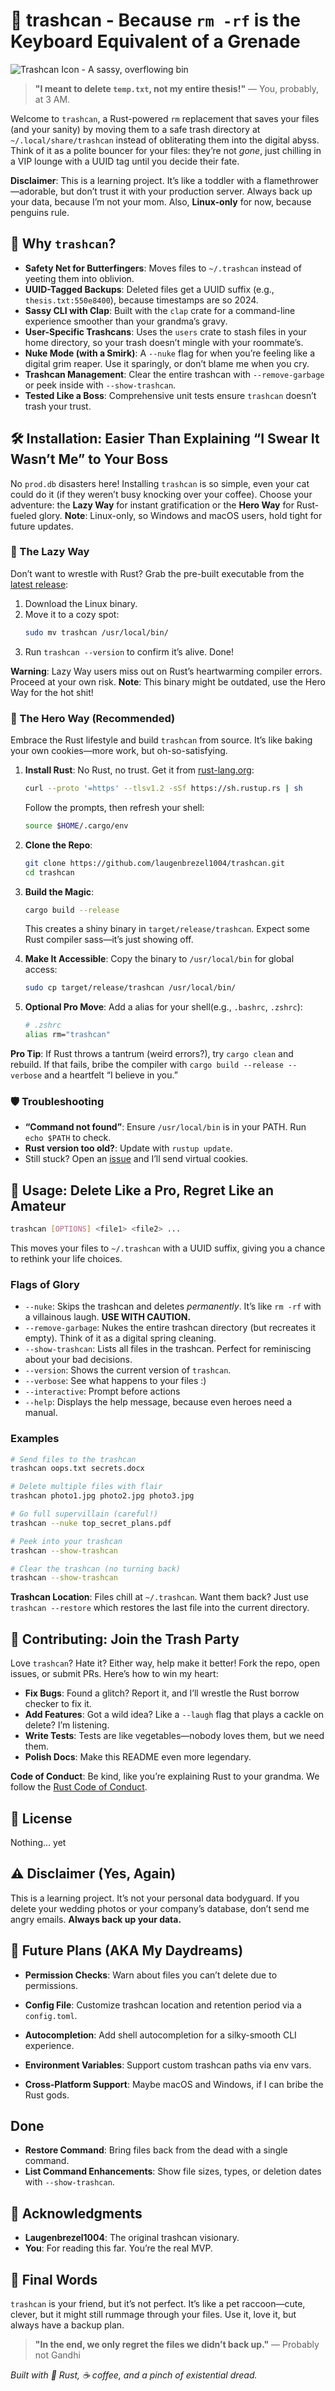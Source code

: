 # 🚮 trashcan - Because `rm -rf` is the Keyboard Equivalent of a Grenade

![Trashcan Icon - A sassy, overflowing bin](https://via.placeholder.com/150/FF5733/FFFFFF?text=Trashcan+BOOM)

> **"I meant to delete `temp.txt`, not my entire thesis!"** — You, probably, at 3 AM.

Welcome to `trashcan`, a Rust-powered `rm` replacement that saves your files (and your sanity) by moving them to a safe trash directory at `~/.local/share/trashcan` instead of obliterating them into the digital abyss. Think of it as a polite bouncer for your files: they’re not *gone*, just chilling in a VIP lounge with a UUID tag until you decide their fate.

**Disclaimer**: This is a learning project. It’s like a toddler with a flamethrower—adorable, but don’t trust it with your production server. Always back up your data, because I’m not your mom. Also, **Linux-only** for now, because penguins rule.

## 🎉 Why `trashcan`?
- **Safety Net for Butterfingers**: Moves files to `~/.trashcan` instead of yeeting them into oblivion.
- **UUID-Tagged Backups**: Deleted files get a UUID suffix (e.g., `thesis.txt:550e8400`), because timestamps are so 2024.
- **Sassy CLI with Clap**: Built with the `clap` crate for a command-line experience smoother than your grandma’s gravy.
- **User-Specific Trashcans**: Uses the `users` crate to stash files in your home directory, so your trash doesn’t mingle with your roommate’s.
- **Nuke Mode (with a Smirk)**: A `--nuke` flag for when you’re feeling like a digital grim reaper. Use it sparingly, or don’t blame me when you cry.
- **Trashcan Management**: Clear the entire trashcan with `--remove-garbage` or peek inside with `--show-trashcan`.
- **Tested Like a Boss**: Comprehensive unit tests ensure `trashcan` doesn’t trash your trust.

## 🛠️ Installation: Easier Than Explaining “I Swear It Wasn’t Me” to Your Boss

No `prod.db` disasters here! Installing `trashcan` is so simple, even your cat could do it (if they weren’t busy knocking over your coffee). Choose your adventure: the **Lazy Way** for instant gratification or the **Hero Way** for Rust-fueled glory. **Note**: Linux-only, so Windows and macOS users, hold tight for future updates.

### 🥳 The Lazy Way
Don’t want to wrestle with Rust? Grab the pre-built executable from the [latest release](https://github.com/laugenbrezel1004/trashcan/releases/latest):
1. Download the Linux binary.
2. Move it to a cozy spot:
   ```bash
   sudo mv trashcan /usr/local/bin/
   ```
3. Run `trashcan --version` to confirm it’s alive. Done!

**Warning**: Lazy Way users miss out on Rust’s heartwarming compiler errors. Proceed at your own risk.
**Note**: This binary might be outdated, use the Hero Way for the hot shit! 

### 🦀 The Hero Way (Recommended)
Embrace the Rust lifestyle and build `trashcan` from source. It’s like baking your own cookies—more work, but oh-so-satisfying.

1. **Install Rust**: No Rust, no trust. Get it from [rust-lang.org](https://www.rust-lang.org/):
   ```bash
   curl --proto '=https' --tlsv1.2 -sSf https://sh.rustup.rs | sh
   ```
   Follow the prompts, then refresh your shell:
   ```bash
   source $HOME/.cargo/env
   ```

2. **Clone the Repo**:
   ```bash
   git clone https://github.com/laugenbrezel1004/trashcan.git
   cd trashcan
   ```

3. **Build the Magic**:
   ```bash
   cargo build --release
   ```
   This creates a shiny binary in `target/release/trashcan`. Expect some Rust compiler sass—it’s just showing off.

4. **Make It Accessible**:
   Copy the binary to `/usr/local/bin` for global access:
   ```bash
   sudo cp target/release/trashcan /usr/local/bin/
   ```

5. **Optional Pro Move**: Add a alias for your shell(e.g., `.bashrc`, `.zshrc`):
   ```bash
   # .zshrc
   alias rm="trashcan"
   ```

**Pro Tip**: If Rust throws a tantrum (weird errors?), try `cargo clean` and rebuild. If that fails, bribe the compiler with `cargo build --release --verbose` and a heartfelt “I believe in you.”

### 🛡️ Troubleshooting
- **“Command not found”**: Ensure `/usr/local/bin` is in your PATH. Run `echo $PATH` to check.
- **Rust version too old?**: Update with `rustup update`.
- Still stuck? Open an [issue](https://github.com/laugenbrezel1004/trashcan/issues) and I’ll send virtual cookies.

## 🚀 Usage: Delete Like a Pro, Regret Like an Amateur

```bash
trashcan [OPTIONS] <file1> <file2> ...
```

This moves your files to `~/.trashcan` with a UUID suffix, giving you a chance to rethink your life choices.

### Flags of Glory
- `--nuke`: Skips the trashcan and deletes *permanently*. It’s like `rm -rf` with a villainous laugh. **USE WITH CAUTION.**
- `--remove-garbage`: Nukes the entire trashcan directory (but recreates it empty). Think of it as a digital spring cleaning.
- `--show-trashcan`: Lists all files in the trashcan. Perfect for reminiscing about your bad decisions.
- `--version`: Shows the current version of `trashcan`.
- `--verbose`: See what happens to your files :)
- `--interactive`: Prompt before actions
- `--help`: Displays the help message, because even heroes need a manual.

### Examples
```bash
# Send files to the trashcan
trashcan oops.txt secrets.docx

# Delete multiple files with flair
trashcan photo1.jpg photo2.jpg photo3.jpg

# Go full supervillain (careful!)
trashcan --nuke top_secret_plans.pdf

# Peek into your trashcan
trashcan --show-trashcan

# Clear the trashcan (no turning back)
trashcan --show-trashcan
```

**Trashcan Location**: Files chill at `~/.trashcan`. Want them back? Just use `trashcan --restore` which restores the last file into the current directory.

## 🤝 Contributing: Join the Trash Party

Love `trashcan`? Hate it? Either way, help make it better! Fork the repo, open issues, or submit PRs. Here’s how to win my heart:

- **Fix Bugs**: Found a glitch? Report it, and I’ll wrestle the Rust borrow checker to fix it.
- **Add Features**: Got a wild idea? Like a `--laugh` flag that plays a cackle on delete? I’m listening.
- **Write Tests**: Tests are like vegetables—nobody loves them, but we need them.
- **Polish Docs**: Make this README even more legendary.

**Code of Conduct**: Be kind, like you’re explaining Rust to your grandma. We follow the [Rust Code of Conduct](https://www.rust-lang.org/conduct.html).

## 📜 License
Nothing... yet

## ⚠️ Disclaimer (Yes, Again)
This is a learning project. It’s not your personal data bodyguard. If you delete your wedding photos or your company’s database, don’t send me angry emails. **Always back up your data.**

## 🌌 Future Plans (AKA My Daydreams)
- **Permission Checks**: Warn about files you can’t delete due to permissions.
- **Config File**: Customize trashcan location and retention period via a `config.toml`.
- **Autocompletion**: Add shell autocompletion for a silky-smooth CLI experience.
- **Environment Variables**: Support custom trashcan paths via env vars.

- **Cross-Platform Support**: Maybe macOS and Windows, if I can bribe the Rust gods.
 
## Done 
- **Restore Command**: Bring files back from the dead with a single command.
- **List Command Enhancements**: Show file sizes, types, or deletion dates with `--show-trashcan`.

## 🎤 Acknowledgments
- **Laugenbrezel1004**: The original trashcan visionary.
- **You**: For reading this far. You’re the real MVP.

## 💬 Final Words
`trashcan` is your friend, but it’s not perfect. It’s like a pet raccoon—cute, clever, but it might still rummage through your files. Use it, love it, but always have a backup plan.

> **"In the end, we only regret the files we didn’t back up."** — Probably not Gandhi

*Built with 🦀 Rust, ☕ coffee, and a pinch of existential dread.*
